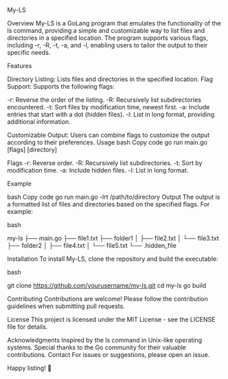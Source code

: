 My-LS

Overview
My-LS is a GoLang program that emulates the functionality of the ls command, providing a simple and customizable way to list files and directories in a specified location. The program supports various flags, including -r, -R, -t, -a, and -l, enabling users to tailor the output to their specific needs.

Features

Directory Listing: Lists files and directories in the specified location.
Flag Support: Supports the following flags:

-r: Reverse the order of the listing.
-R: Recursively list subdirectories encountered.
-t: Sort files by modification time, newest first.
-a: Include entries that start with a dot (hidden files).
-l: List in long format, providing additional information.

Customizable Output: Users can combine flags to customize the output according to their preferences.
Usage
bash
Copy code
go run main.go [flags] [directory]

Flags
-r: Reverse order.
-R: Recursively list subdirectories.
-t: Sort by modification time.
-a: Include hidden files.
-l: List in long format.

Example

bash
Copy code
go run main.go -lrt /path/to/directory
Output
The output is a formatted list of files and directories based on the specified flags. For example:

bash

my-ls
├── main.go
├── file1.txt
├── folder1
│   ├── file2.txt
│   └── file3.txt
├── folder2
│   ├── file4.txt
│   └── file5.txt
└── .hidden_file

Installation
To install My-LS, clone the repository and build the executable:

bash

git clone https://github.com/yourusername/my-ls.git
cd my-ls
go build

Contributing
Contributions are welcome! Please follow the contribution guidelines when submitting pull requests.

License
This project is licensed under the MIT License - see the LICENSE file for details.

Acknowledgments
Inspired by the ls command in Unix-like operating systems.
Special thanks to the Go community for their valuable contributions.
Contact
For issues or suggestions, please open an issue.

Happy listing! 📂
